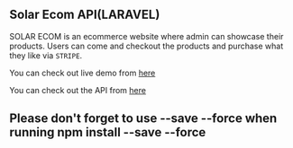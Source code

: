 ## **Solar Ecom API(LARAVEL)**

SOLAR ECOM is an ecommerce website where admin can showcase their products. Users can come and checkout the products and purchase what they like via `STRIPE`.

You can check out live demo from [here](http://solarecom.minthantoo.com)

You can check out the API from [here](http://solarecombackend.minthantoo.com/api)


## Please don't forget to use **--save** **--force** when running **npm install --save --force**
